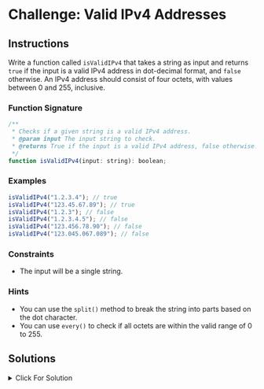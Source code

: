 # Challenge: Valid IPv4 Addresses

## Instructions

Write a function called `isValidIPv4` that takes a string as input and returns `true` if the input is a valid IPv4 address in dot-decimal format, and `false` otherwise. An IPv4 address should consist of four octets, with values between 0 and 255, inclusive.

### Function Signature

```js
/**
 * Checks if a given string is a valid IPv4 address.
 * @param input The input string to check.
 * @returns True if the input is a valid IPv4 address, false otherwise.
 */
function isValidIPv4(input: string): boolean;
```

### Examples

```js
isValidIPv4("1.2.3.4"); // true
isValidIPv4("123.45.67.89"); // true
isValidIPv4("1.2.3"); // false
isValidIPv4("1.2.3.4.5"); // false
isValidIPv4("123.456.78.90"); // false
isValidIPv4("123.045.067.089"); // false
```

### Constraints

- The input will be a single string.

### Hints

- You can use the `split()` method to break the string into parts based on the dot character.
- You can use `every()` to check if all octets are within the valid range of 0 to 255.

## Solutions

<details markdown="1">
  <summary>Click For Solution</summary>

```js
export function isValidIPv4(input: string): boolean {
  const octets = input.split('.');
  if (octets.length !== 4) {
    return false;
  }
  return octets.every((octet) => {
    const num = parseInt(octet);
    return num >= 0 && num <= 255 && octet === num.toString();
  });
}
```

## Explanation

- Split the input string into an array of strings using the `split()` method.
- Check if the array has exactly four elements. If not, return `false`.
- Use the `every()` method to check if all octets are valid.
  - Convert the octet to a number using `parseInt()`.
  - Check if the number is between 0 and 255, inclusive.
  - Check if the octet is equal to the number converted back to a string. This is to check for leading zeros.

</details>
